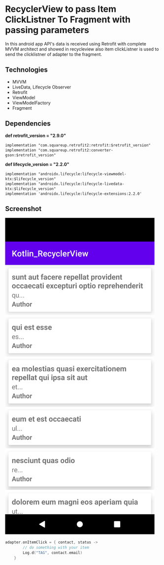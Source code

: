 # RecyclerView to pass Item ClickListner To Fragment with passing parameters

In this android app API's data is received using Retrofit with complete MVVM architect and showed in recycleview
also item clickListner is used to send the clicklistner of adapter to the fragment.

## Technologies
* MVVM
* LiveData, Lifecycle Observer
* Retrofit
* ViewModel
* ViewModelFactory
* Fragment

## Dependencies

**def retrofit_version = "2.9.0"**

    implementation "com.squareup.retrofit2:retrofit:$retrofit_version"
    implementation "com.squareup.retrofit2:converter-gson:$retrofit_version"
    
**def lifecycle_version = "2.2.0"**

    implementation "androidx.lifecycle:lifecycle-viewmodel-ktx:$lifecycle_version"
    implementation "androidx.lifecycle:lifecycle-livedata-ktx:$lifecycle_version"
    implementation 'androidx.lifecycle:lifecycle-extensions:2.2.0'
    

## Screenshot
![Alt text](app/src/main/res/drawable-v24/screenshot.png)

```kotlin
adapter.onItemClick = { contact, status ->
        // do something with your item
        Log.d("TAG", contact.email)
    }
  
    
 

